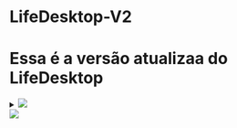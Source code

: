 # LifeDesktop-V2

<h1 text-align="center">Essa é a versão atualizaa do LifeDesktop</h1>

<details>
  <summary><img src="![image](https://github.com/user-attachments/assets/46cce03b-b740-4eb9-a1cb-de3d30b7785f)"></summary>
</details>

<img src="https://share.creavite.co/68054be48bd3b02a647afaa1.gifautoplay=1">
